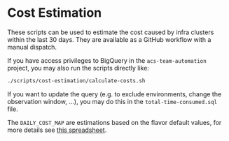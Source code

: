 # Cost Estimation

These scripts can be used to estimate the cost caused by infra clusters within the last 30 days.
They are available as a GitHub workflow with a manual dispatch.

If you have access privileges to BigQuery in the `acs-team-automation` project, you may also run the scripts directly like:

```bash
./scripts/cost-estimation/calculate-costs.sh
```

If you want to update the query (e.g. to exclude environments, change the observation window, ...), you may do this in the `total-time-consumed.sql` file.

The `DAILY_COST_MAP` are estimations based on the flavor default values, for more details see [this spreadsheet](https://docs.google.com/spreadsheets/d/1NsaEOOfJ2pMqgR-1-j-as1lb6qJqYOhCD4PW569AWkY/edit#gid=0).
